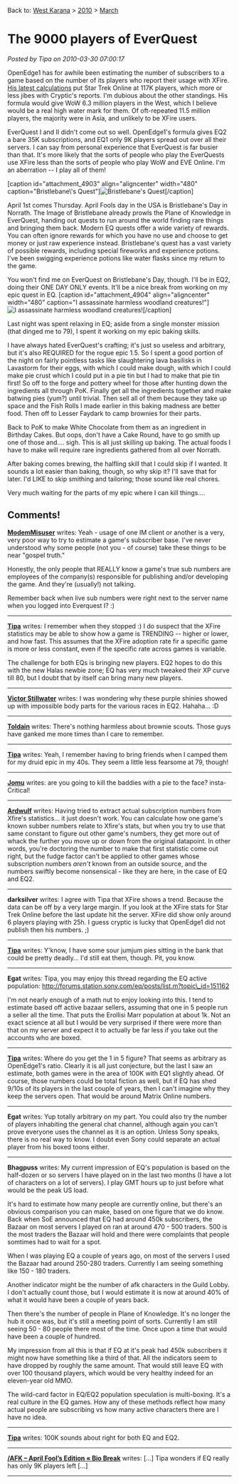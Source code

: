 Back to: [West Karana](/posts/westkarana.md) > [2010](/posts/2010/westkarana.md) > [March](./westkarana.md)
# The 9000 players of EverQuest

*Posted by Tipa on 2010-03-30 07:00:17*

OpenEdge1 has for awhile been estimating the number of subscribers to a game based on the number of its players who report their usage with XFire. [His latest calculations](http://simple-n-complex.blogspot.com/2010/03/xfire-game.html) put Star Trek Online at 117K players, which more or less jibes with Cryptic's reports. I'm dubious about the other standings. His formula would give WoW 6.3 million players in the West, which I believe would be a real high water mark for them. Of oft-repeated 11.5 million players, the majority were in Asia, and unlikely to be XFire users.

EverQuest I and II didn't come out so well. OpenEdge1's formula gives EQ2 a bare 35K subscriptions, and EQ1 only 9K players spread out over all their servers. I can say from personal experience that EverQuest is far busier than that. It's more likely that the sorts of people who play the EverQuests use XFire less than the sorts of people who play WoW and EVE Online. I'm an aberration -- I play all of them!

[caption id="attachment\_4903" align="aligncenter" width="480" caption="Bristlebane\\'s Quest"]![](../../../uploads/2010/03/eqgame-2010-03-29-21-43-48-34.jpg "Bristlebane's Quest")[/caption]

April 1st comes Thursday. April Fools day in the USA is Bristlebane's Day in Norrath. The Image of Bristlebane already prowls the Plane of Knowledge in EverQuest, handing out quests to run around the world finding rare things and bringing them back. Modern EQ quests offer a wide variety of rewards. You can often ignore rewards for which you have no use and choose to get money or just raw experience instead. Bristlebane's quest has a vast variety of possible rewards, including special fireworks and experience potions. I've been swigging experience potions like water flasks since my return to the game.

You won't find me on EverQuest on Bristlebane's Day, though. I'll be in EQ2, doing their ONE DAY ONLY events. It'll be a nice break from working on my epic quest in EQ.
[caption id="attachment\_4904" align="aligncenter" width="480" caption="I assassinate harmless woodland creatures!"]![](../../../uploads/2010/03/eqgame-2010-03-29-23-17-35-40.jpg "I assassinate harmless woodland creatures!")[/caption]

Last night was spent relaxing in EQ; aside from a single monster mission (that dinged me to 79), I spent it working on my epic baking skills.

I have always hated EverQuest's crafting; it's just so useless and arbitrary, but it's also REQUIRED for the rogue epic 1.5. So I spent a good portion of the night on fairly pointless tasks like slaughtering lava basilisks in Lavastorm for their eggs, with which I could make dough, with which I could make pie crust which I could put in a pie tin but I had to make that pie tin first! So off to the forge and pottery wheel for those after hunting down the ingredients all through PoK. Finally get all the ingredients together and make batwing pies (yum?) until trivial. Then sell all of them because they take up space and the Fish Rolls I made earlier in this baking madness are better food. Then off to Lesser Faydark to camp brownies for their parts.

Back to PoK to make White Chocolate from them as an ingredient in Birthday Cakes. But oops, don't have a Cake Round, have to go smith up one of those and.... sigh. This is all just skilling up baking. The actual foods I have to make will require rare ingredients gathered from all over Norrath.

After baking comes brewing, the halfling skill that I could skip if I wanted. It sounds a lot easier than baking, though, so why skip it? I'll save that for later. I'd LIKE to skip smithing and tailoring; those sound like real chores.

Very much waiting for the parts of my epic where I can kill things....

## Comments!

**[ModemMisuser](http://www.sentence-ov-desire.net/)** writes: Yeah - usage of one IM client or another is a very, very poor way to try to estimate a game's subscriber base. I've never understood why some people (not you - of course) take these things to be near "gospel truth." 

Honestly, the only people that REALLY know a game's true sub numbers are employees of the company(s) responsible for publishing and/or developing the game. And they're (usually!) not talking.

Remember back when live sub numbers were right next to the server name when you logged into Everquest I? :)

---

**[Tipa](https://chasingdings.com)** writes: I remember when they stopped :) I do suspect that the XFire statistics may be able to show how a game is TRENDING -- higher or lower, and how fast. This assumes that the XFire adoption rate fir a specific game is more or less constant, even if the specific rate across games is variable.

The challenge for both EQs is bringing new players. EQ2 hopes to do this with the new Halas newbie zone; EQ has very much tweaked their XP curve till 80, but I doubt that by itself can bring many new players.

---

**[Victor Stillwater](http://iamstillwater.wordpress.com)** writes: I was wondering why these purple shinies showed up with impossible body parts for the various races in EQ2. Hahaha... :D

---

**[Toldain](http://toldaintalks.blogspot.com)** writes: There's nothing harmless about brownie scouts. Those guys have ganked me more times than I care to remember.

---

**[Tipa](https://chasingdings.com)** writes: Yeah, I remember having to bring friends when I camped them for my druid epic in my 40s. They seem a little less fearsome at 79, though!

---

**[Jomu](http://www.justonemoreunlock.blogspot.com)** writes: are you going to kill the baddies with a pie to the face? insta-Critical!

---

**[Ardwulf](http://ardwulfslair.wordpress.com/)** writes: Having tried to extract actual subscription numbers from Xfire's statistics... it just doesn't work. You can calculate how one game's known subber numbers relate to Xfire's stats, but when you try to use that same constant to figure out other game's numbers, they get more out of whack the further you move up or down from the original datapoint. In other words, you're doctoring the number to make that first statistic come out right, but the fudge factor can't be applied to other games whose subscription numbers *aren't* known from an outside source, and the numbers swiftly become nonsensical - like they are here, in the case of EQ and EQ2.

---

**darksilver** writes: I agree with Tipa that XFire shows a trend. Because the data can be off by a very large margin. If you look at the XFire stats for Star Trek Online before the last update hit the server. XFire did show only around 6 players playing with 25h. I guess cryptic is lucky that OpenEdge1 did not publish then his numbers. ;)

---

**[Tipa](https://chasingdings.com)** writes: Y'know, I have some sour jumjum pies sitting in the bank that could be pretty deadly... I'd still eat them, though. Pit, you know.

---

**Egat** writes: Tipa, you may enjoy this thread regarding the EQ active population: http://forums.station.sony.com/eq/posts/list.m?topic\_id=151162

I'm not nearly enough of a math nut to enjoy looking into this. I tend to estimate based off active bazaar sellers, assuming that one in 5 people run a seller all the time. That puts the Erollisi Marr population at about 1k. Not an exact science at all but I would be very surprised if there were more than that on my server and expect it to actually be far less if you take out the accounts who are boxed.

---

**[Tipa](https://chasingdings.com)** writes: Where do you get the 1 in 5 figure? That seems as arbitrary as OpenEdge1's ratio. Clearly it is all just conjecture, but the last I saw an estimate, both games were in the area of 100K with EQ1 slightly ahead. Of course, those numbers could be total fiction as well, but if EQ has shed 9/10s of its players in the last couple of years, then I can't imagine why they keep the servers open. That would be around Matrix Online numbers.

---

**Egat** writes: Yup totally arbitrary on my part. You could also try the number of players inhabiting the general chat channel, although again you can't prove everyone uses the channel as it is an option. Unless Sony speaks, there is no real way to know. I doubt even Sony could separate an actual player from his boxed toons either.

---

**Bhagpuss** writes: My current impression of EQ's population is based on the half-dozen or so servers I have played on in the last two months (I have a lot of characters on a lot of servers). I play GMT hours up to just before what would be the peak US load.

It's hard to estimate how many people are currently online, but there's an obvious comparison you can make, based on one figure that we do know. Back when SoE announced that EQ had around 450k subscribers, the Bazaar on most servers I played on ran at around 470 - 500 traders. 500 is the most traders the Bazaar will hold and there were complaints that people somtimes had to wait for a spot.

When I was playing EQ a couple of years ago, on most of the servers I used the Bazaar had around 250-280 traders. Currently I am seeing something like 150 - 180 traders.

Another indicator might be the number of afk characters in the Guild Lobby. I don't actually count those, but I would estimate it is now at around 40% of what it would have been a couple of years back. 

Then there's the number of people in Plane of Knowledge. It's no longer the hub it once was, but it's still a meeting point of sorts. Currently I am still seeing 50 - 80 people there most of the time. Once upon a time that would have been a couple of hundred.

My impression from all this is that if EQ at it's peak had 450k subscribers it might now have something like a third of that. All the indicators seem to have dropped by roughly the same amount. That would still leave EQ with over 100 thousand players, which would be very healthy indeed for an eleven-year old MMO.

The wild-card factor in EQ/EQ2 population speculation is multi-boxing. It's a real culture in the EQ games. How any of these methods reflect how many actual people are subscribing vs how many active characters there are I have no idea.

---

**[Tipa](https://chasingdings.com)** writes: 100K sounds about right for both EQ and EQ2.

---

**[/AFK &#8211; April Fool&#8217;s Edition &laquo; Bio Break](http://biobreak.wordpress.com/2010/04/04/afk-april-fools-edition/)** writes: [...] Tipa wonders if EQ really has only 9K players left [...]

---

